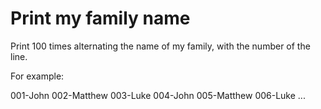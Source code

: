 # Print my family name

Print 100 times alternating the name of my family, with the number of the line.

For example:

001-John
002-Matthew
003-Luke
004-John
005-Matthew
006-Luke
...